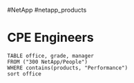 
#NetApp #netapp_products 

# CPE Engineers


```dataview
TABLE office, grade, manager
FROM ("300 NetApp/People")
WHERE contains(products, "Performance")
sort office

```
